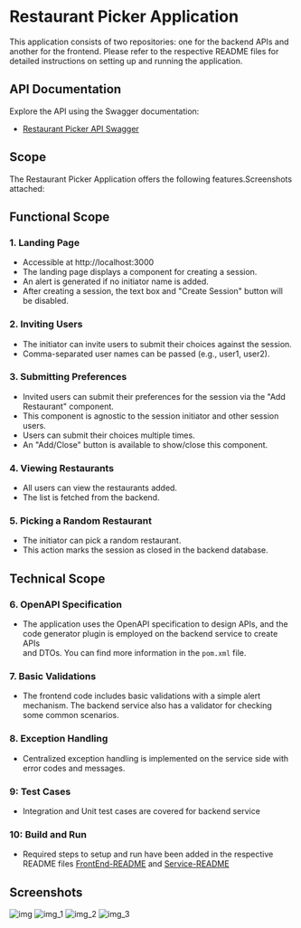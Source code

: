 # Restaurant Picker Application

This application consists of two repositories: one for the backend APIs and another for the frontend. Please refer to the respective README files for detailed instructions on setting up and running the application.

## API Documentation

Explore the API using the Swagger documentation:

- [Restaurant Picker API Swagger](https://github.com/malika16/restaurant-picker-app/blob/main/restaurant-picker-service/src/main/resources/openapi/restaurant-picker-api.yaml)

## Scope

The Restaurant Picker Application offers the following features.Screenshots attached:

## Functional Scope

### 1. Landing Page
- Accessible at http://localhost:3000
- The landing page displays a component for creating a session.
- An alert is generated if no initiator name is added.
- After creating a session, the text box and "Create Session" button will be disabled.

### 2. Inviting Users
- The initiator can invite users to submit their choices against the session.
- Comma-separated user names can be passed (e.g., user1, user2).

### 3. Submitting Preferences
- Invited users can submit their preferences for the session via the "Add Restaurant" component.
- This component is agnostic to the session initiator and other session users.
- Users can submit their choices multiple times.
- An "Add/Close" button is available to show/close this component.

### 4. Viewing Restaurants
- All users can view the restaurants added.
- The list is fetched from the backend.

### 5. Picking a Random Restaurant
- The initiator can pick a random restaurant.
- This action marks the session as closed in the backend database.

## Technical Scope

### 6. OpenAPI Specification
   - The application uses the OpenAPI specification to design APIs, and the code generator plugin is employed on the backend service to create APIs   
      and DTOs. You can find more information in the `pom.xml` file.

### 7. Basic Validations
 - The frontend code includes basic validations with a simple alert mechanism. The backend service also has a validator for checking some common 
   scenarios.

### 8. Exception Handling
  - Centralized exception handling is implemented on the service side with error codes and messages.

### 9: Test Cases
  - Integration and Unit test cases are covered for backend service  

### 10: Build and Run
 - Required steps to setup and run have been added in the respective README files [FrontEnd-README](https://github.com/malika16/restaurant-picker-app/blob/main/restaurant-picker-frontend/README.md) and [Service-README](https://github.com/malika16/restaurant-picker-app/blob/main/restaurant-picker-service/README.md)

## Screenshots

![img](https://github.com/malika16/restaurant-picker-app/assets/23330663/768df5e4-c15c-48d7-83a2-b8aa2d39c795)
![img_1](https://github.com/malika16/restaurant-picker-app/assets/23330663/e7c426ce-6d52-477c-98aa-3bbf3e559858)
![img_2](https://github.com/malika16/restaurant-picker-app/assets/23330663/0d810336-4853-46a7-a373-93823cc33964)
![img_3](https://github.com/malika16/restaurant-picker-app/assets/23330663/13e599ff-e986-4098-b4b4-7dd3b7fdc48f)




